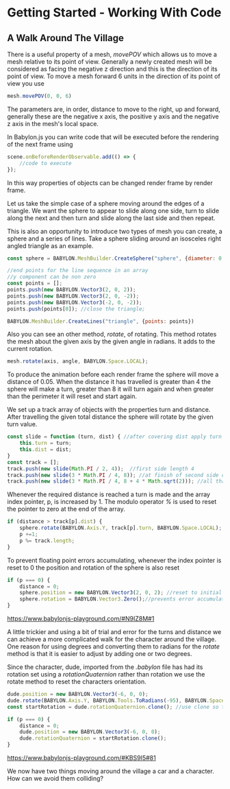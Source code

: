 # Getting Started - Working With Code
## A Walk Around The Village

There is a useful property of a mesh, *movePOV* which allows us to move a mesh relative to its point of view. Generally a newly created mesh will be considered as facing the negative z direction and this is the direction of its point of view. To move a mesh forward 6 units in the direction of its point of view you use

```javascript
mesh.movePOV(0, 0, 6)
```
The parameters are, in order, distance to move to the right, up and forward, generally these are the negative x axis, the positive y axis and the negative z axis in the mesh's local space.

In Babylon.js you can write code that will be executed before the rendering of the next frame using

```javascript
scene.onBeforeRenderObservable.add(() => {
    //code to execute
});
```

In this way properties of objects can be changed render frame by render frame.

Let us take the simple case of a sphere moving around the edges of a triangle. We want the sphere to appear to slide along one side, turn to slide along the next and then turn and slide along the last side and then repeat.

This is also an opportunity to introduce two types of mesh you can create, a sphere and a series of lines. Take a sphere sliding around an isosceles right angled triangle as an example.

```javascript
const sphere = BABYLON.MeshBuilder.CreateSphere("sphere", {diameter: 0.25});

//end points for the line sequence in an array
//y component can be non zero
const points = [];
points.push(new BABYLON.Vector3(2, 0, 2));
points.push(new BABYLON.Vector3(2, 0, -2));
points.push(new BABYLON.Vector3(-2, 0, -2));
points.push(points[0]); //close the triangle;

BABYLON.MeshBuilder.CreateLines("triangle", {points: points})
```

Also you can see an other method, *rotate*, of rotating. This method rotates the mesh about the given axis by the given angle in radians. It adds to the current rotation.
```javascript
mesh.rotate(axis, angle, BABYLON.Space.LOCAL);
```

To produce the animation before each render frame the sphere will move a distance of 0.05. When the distance it has travelled is greater than 4 the sphere will make a turn, greater than 8 it will turn again and when greater than the perimeter it will reset and start again.

We set up a track array of objects with the properties turn and distance. After travelling the given total distance the sphere will rotate by the given turn value.

```javascript
const slide = function (turn, dist) { //after covering dist apply turn
    this.turn = turn;
    this.dist = dist;
}
const track = [];
track.push(new slide(Math.PI / 2, 4));  //first side length 4
track.push(new slide(3 * Math.PI / 4, 8)); //at finish of second side distance covered is 4 + 4
track.push(new slide(3 * Math.PI / 4, 8 + 4 * Math.sqrt(2))); //all three sides cover the distance 4 + 4 + 4 * sqrt(2)
```

Whenever the required distance is reached a turn is made and the array index pointer, p, is increased by 1. The modulo operator *%* is used to reset the pointer to zero at the end of the array.

```javascript
if (distance > track[p].dist) {        
    sphere.rotate(BABYLON.Axis.Y, track[p].turn, BABYLON.Space.LOCAL);
    p +=1;
    p %= track.length;
}
```

To prevent floating point errors accumulating, whenever the index pointer is reset to 0 the position and rotation of the sphere is also reset

```javascript
if (p === 0) {
    distance = 0;
    sphere.position = new BABYLON.Vector3(2, 0, 2); //reset to initial conditions
    sphere.rotation = BABYLON.Vector3.Zero();//prevents error accumulation 
}
```

https://www.babylonjs-playground.com/#N9IZ8M#1

A little trickier and using a bit of trial and error for the turns and distance we can achieve a more complicated walk for the character around the village. One reason for using degrees and converting them to radians for the *rotate* method is that it is easier to adjust by adding one or two degrees.

Since the character, dude, imported from the *.babylon* file has had its rotation set using a *rotationQuaternion* rather than rotation we use the rotate method to reset the characters orientation.

```javascript
dude.position = new BABYLON.Vector3(-6, 0, 0);
dude.rotate(BABYLON.Axis.Y, BABYLON.Tools.ToRadians(-95), BABYLON.Space.LOCAL);
const startRotation = dude.rotationQuaternion.clone(); //use clone so that variables are independent not linked copies
```

```javascript
if (p === 0) {
    distance = 0;
    dude.position = new BABYLON.Vector3(-6, 0, 0);
    dude.rotationQuaternion = startRotation.clone();
}
```

https://www.babylonjs-playground.com/#KBS9I5#81

We now have two things moving around the village a car and a character. How can we avoid them colliding?